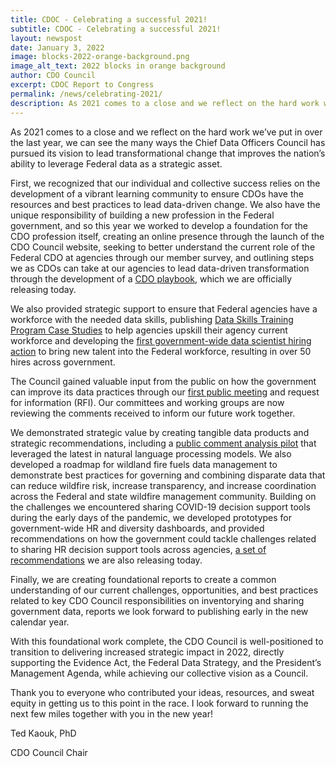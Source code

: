 ```yaml
---
title: CDOC - Celebrating a successful 2021!
subtitle: CDOC - Celebrating a successful 2021!
layout: newspost
date: January 3, 2022
image: blocks-2022-orange-background.png
image_alt_text: 2022 blocks in orange background
author: CDO Council
excerpt: CDOC Report to Congress
permalink: /news/celebrating-2021/
description: As 2021 comes to a close and we reflect on the hard work we’ve put in over the last year, we can see the many ways the Chief Data Officers Council has pursued its vision to lead transformational change that improves the nation’s ability to leverage Federal data as a strategic asset. 
---
```

As 2021 comes to a close and we reflect on the hard work we’ve put in over the last year, we can see the many ways the Chief Data Officers Council has pursued its vision to lead transformational change that improves the nation’s ability to leverage Federal data as a strategic asset. 
 
First, we recognized that our individual and collective success relies on the development of a vibrant learning community to ensure CDOs have the resources and best practices to lead data-driven change.  We also have the unique responsibility of building a new profession in the Federal government, and so this year we worked to develop a foundation for the CDO profession itself, creating an online presence through the launch of the CDO Council website, seeking to better understand the current role of the Federal CDO at agencies through our member survey, and outlining steps we as CDOs can take at our agencies to lead data-driven transformation through the development of a [CDO playbook](https://resources.data.gov/assets/documents/CDO_Playbook_2021.pdf), which we are officially releasing today. 
 
We also provided strategic support to ensure that Federal agencies have a workforce with the needed data skills, publishing [Data Skills Training Program Case Studies](https://resources.data.gov/resources/cdoc-case-study/) to help agencies upskill their agency current workforce and developing the [first government-wide data scientist hiring action](https://www.cdo.gov/news/data-scientist-hiring-pilot/) to bring new talent into the Federal workforce, resulting in over 50 hires across government.
 
The Council gained valuable input from the public on how the government can improve its data practices through our [first public meeting](https://www.cdo.gov/public-meeting/) and request for information (RFI).  Our committees and working groups are now reviewing the comments received to inform our future work together.
 
We demonstrated strategic value by creating tangible data products and strategic recommendations, including a [public comment analysis pilot](https://www.cdo.gov/news/comment-analysis/) that leveraged the latest in natural language processing models.  We also developed a roadmap for wildland fire fuels data management to demonstrate best practices for governing and combining disparate data that can reduce wildfire risk, increase transparency, and increase coordination across the Federal and state wildfire management community.  Building on the challenges we encountered sharing COVID-19 decision support tools during the early days of the pandemic, we developed prototypes for government-wide HR and diversity dashboards, and provided recommendations on how the government could tackle challenges related to sharing HR decision support tools across agencies, [a set of recommendations](https://resources.data.gov/resources/CDO_HR_Dashboard/) we are also releasing today.
 
Finally, we are creating foundational reports to create a common understanding of our current challenges, opportunities, and best practices related to key CDO Council responsibilities on inventorying and sharing government data, reports we look forward to publishing early in the new calendar year.
 
With this foundational work complete, the CDO Council is well-positioned to transition to delivering increased strategic impact in 2022, directly supporting the Evidence Act, the Federal Data Strategy, and the President’s Management Agenda, while achieving our collective vision as a Council.
 
Thank you to everyone who contributed your ideas, resources, and sweat equity in getting us to this point in the race.  I look forward to running the next few miles together with you in the new year!
 
Ted Kaouk, PhD

CDO Council Chair

